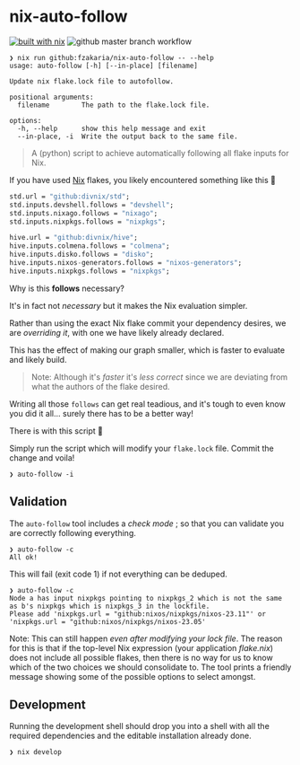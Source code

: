 # nix-auto-follow

[![built with nix](https://builtwithnix.org/badge.svg)](https://builtwithnix.org)
![github master branch workflow](https://github.com/fzakaria/nix-auto-follow/actions/workflows/main_nix.yml/badge.svg?branch=main)

```console
❯ nix run github:fzakaria/nix-auto-follow -- --help
usage: auto-follow [-h] [--in-place] [filename]

Update nix flake.lock file to autofollow.

positional arguments:
  filename        The path to the flake.lock file.

options:
  -h, --help      show this help message and exit
  --in-place, -i  Write the output back to the same file.
```

> A (python) script to achieve automatically following all flake inputs for Nix.

If you have used [Nix](https://nixos.org) flakes, you likely encountered something like this 🤢

```nix
std.url = "github:divnix/std";
std.inputs.devshell.follows = "devshell";
std.inputs.nixago.follows = "nixago";
std.inputs.nixpkgs.follows = "nixpkgs";

hive.url = "github:divnix/hive";
hive.inputs.colmena.follows = "colmena";
hive.inputs.disko.follows = "disko";
hive.inputs.nixos-generators.follows = "nixos-generators";
hive.inputs.nixpkgs.follows = "nixpkgs";
```

Why is this **follows** necessary?

It's in fact not _necessary_ but it makes the Nix evaluation simpler.

Rather than using the exact Nix flake commit your dependency desires, we are _overriding it_, with one we have likely already declared.

This has the effect of making our graph smaller, which is faster to evaluate and likely build.

> Note: Although it's _faster_ it's _less correct_ since we are deviating from what the authors of the flake desired.

Writing all those `follows` can get real teadious, and it's tough to even know you did it all... surely there has to be a better way!

There is with this script 🥳

Simply run the script which will modify your `flake.lock` file. Commit the change and voila!

```console
❯ auto-follow -i
```

## Validation

The `auto-follow` tool includes a _check mode_ ; so that you can validate you are correctly following everything.

```console
❯ auto-follow -c
All ok!
```

This will fail (exit code 1) if not everything can be deduped.

```console
❯ auto-follow -c
Node a has input nixpkgs pointing to nixpkgs_2 which is not the same as b's nixpkgs which is nixpkgs_3 in the lockfile.
Please add 'nixpkgs.url = "github:nixos/nixpkgs/nixos-23.11"' or 'nixpkgs.url = "github:nixos/nixpkgs/nixos-23.05'
```

Note: This can still happen _even after modifying your lock file_.
The reason for this is that if the top-level Nix expression (your application _flake.nix_) does not include all possible flakes, then
there is no way for us to know which of the two choices we should consolidate to. The tool prints a friendly message showing some of the possible
options to select amongst.

## Development
Running the development shell should drop you into a shell with all the required dependencies and the editable installation already done.

```console
❯ nix develop
```